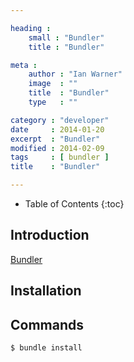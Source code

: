 ```yaml
---

heading :
    small : "Bundler"
    title : "Bundler"

meta :
    author : "Ian Warner"
    image  : ""
    title  : "Bundler"
    type   : ""

category : "developer"
date     : 2014-01-20
excerpt  : "Bundler"
modified : 2014-02-09
tags     : [ bundler ]
title    : "Bundler"

---
```


* Table of Contents
{:toc}

## Introduction

[Bundler][]

## Installation

## Commands

    $ bundle install

[Bundler]:http://bundler.io/